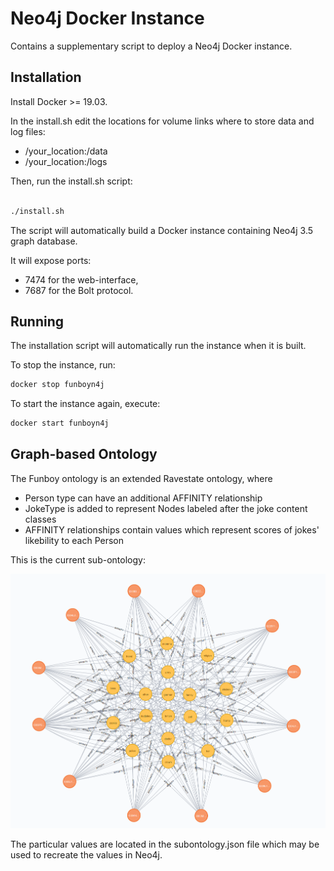 # Neo4j Docker Instance

Contains a supplementary script to deploy a Neo4j Docker instance.

## Installation 

Install Docker >= 19.03.

In the install.sh edit the locations for volume links where to store data and log files:
* /your_location:/data
* /your_location:/logs

Then, run the install.sh script:
```bash

./install.sh

```

The script will automatically build a Docker instance containing Neo4j 3.5 graph database.

It will expose ports:
* 7474 for the web-interface,
* 7687 for the Bolt protocol.

## Running

The installation script will automatically run the instance when it is built.

To stop the instance, run:
```bash
docker stop funboyn4j

```

To start the instance again, execute:
```bash
docker start funboyn4j

```

## Graph-based Ontology

The Funboy ontology is an extended Ravestate ontology, where
* Person type can have an additional AFFINITY relationship
* JokeType is added to represent Nodes labeled after the joke content classes
* AFFINITY relationships contain values which represent scores of jokes' likebility to each Person 

This is the current sub-ontology:

![Funboy Sub-Ontology](subontology.png)

The particular values are located in the subontology.json file which may be used to recreate the values in Neo4j.